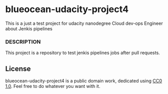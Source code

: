 # blueocean-udacity-project4
This is a just a test project for udacity nanodegree Cloud dev-ops Engineer about Jenkis pipelines

### DESCRIPTION
This project is a repository to test jenkis pipelines jobs after pull requests.



License
-------
blueocean-udacity-project4 is a public domain work, dedicated using
[CC0 1.0](https://creativecommons.org/publicdomain/zero/1.0/). Feel free to do
whatever you want with it.
